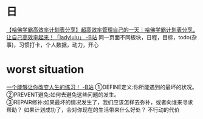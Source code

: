 # 日
[【哈佛学霸高效率计划表分享】超高效率管理自己的一天｜哈佛学霸计划表分享_让自己高效率起来！「ladylulu」 -B站](https://www.bilibili.com/video/BV1RE41157Gf)
	同一页面不同板块，日程，目标，todo(杂事)，习惯打卡，个人数据，动力，开心
# worst situation
[一个能够让你改变人生的练习！ -B站](https://www.bilibili.com/video/BV1i7411k7yS)
	①DEFINE定义:你所能遇到的最坏的状况。  
	②PREVENT避免:如何去避免这些问题的发生。  
	③REPAIR修补:如果最坏的情况发生了，我们应该怎样去弥补，或者向谁来寻求帮助？
	如果计划成功了，会对你现在的生活带来什么好处？
	不行动的代价